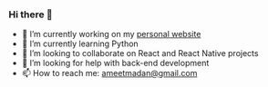 ### Hi there 👋

<!--
**ameetmadan/ameetmadan** is a ✨ _special_ ✨ repository because its `README.md` (this file) appears on your GitHub profile.
-->

- 🔭 I’m currently working on my [personal website](www.ameet-madan.ch)
- 🌱 I’m currently learning Python
- 👯 I’m looking to collaborate on React and React Native projects
- 🤔 I’m looking for help with back-end development
- 📫 How to reach me: ameetmadan@gmail.com
